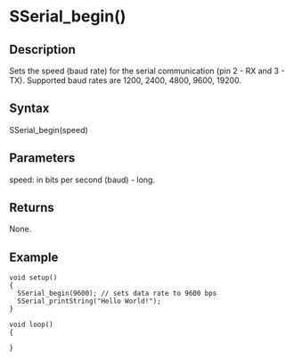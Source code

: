 # SSerial\_begin() #

## Description ##
Sets the speed (baud rate) for the serial communication (pin 2 - RX and 3 - TX). Supported baud rates are 1200, 2400, 4800, 9600, 19200.

## Syntax ##
SSerial\_begin(speed)

## Parameters ##
speed: in bits per second (baud) - long.

## Returns ##
None.

## Example ##
```
void setup()
{
  SSerial_begin(9600); // sets data rate to 9600 bps
  SSerial_printString("Hello World!");
}

void loop()
{
  
}
```